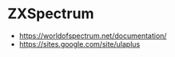 # ZXSpectrum

* https://worldofspectrum.net/documentation/
* https://sites.google.com/site/ulaplus


